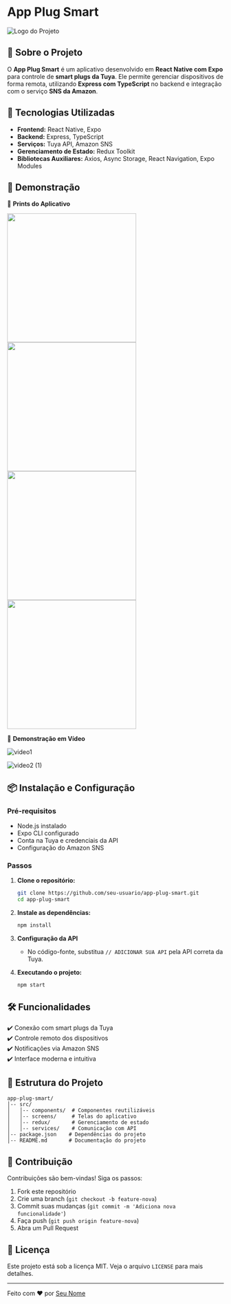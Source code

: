 # App Plug Smart

![Logo do Projeto](https://via.placeholder.com/800x200.png?text=App+Plug+Smart)

## 📌 Sobre o Projeto

O **App Plug Smart** é um aplicativo desenvolvido em **React Native com Expo** para controle de **smart plugs da Tuya**. Ele permite gerenciar dispositivos de forma remota, utilizando **Express com TypeScript** no backend e integração com o serviço **SNS da Amazon**.

## 🚀 Tecnologias Utilizadas

- **Frontend:** React Native, Expo
- **Backend:** Express, TypeScript
- **Serviços:** Tuya API, Amazon SNS
- **Gerenciamento de Estado:** Redux Toolkit
- **Bibliotecas Auxiliares:** Axios, Async Storage, React Navigation, Expo Modules

## 📸 Demonstração

🔹 **Prints do Aplicativo**


<img src="https://github.com/user-attachments/assets/47fb7a7f-3571-4b30-a45c-71d578206fa6" width="300">
<img src="https://github.com/user-attachments/assets/9d9463e5-6f1d-4972-be9f-c0f614634b5a" width="300">
<img src="https://github.com/user-attachments/assets/7f80a112-2503-466d-b80f-c0eb893821b0" width="300">
<img src="https://github.com/user-attachments/assets/0c58528a-ad56-45b5-a5e7-1c1bef710714" width="300">



🔹 **Demonstração em Vídeo**

![video1](https://github.com/user-attachments/assets/cdaa0259-e262-4433-a8b8-6b65157dcda3)

![video2 (1)](https://github.com/user-attachments/assets/96eb7917-fb09-4e0a-bd6d-da1903dc20ff)



## 📦 Instalação e Configuração

### Pré-requisitos
- Node.js instalado
- Expo CLI configurado
- Conta na Tuya e credenciais da API
- Configuração do Amazon SNS

### Passos

1. **Clone o repositório:**
   ```sh
   git clone https://github.com/seu-usuario/app-plug-smart.git
   cd app-plug-smart
   ```

2. **Instale as dependências:**
   ```sh
   npm install
   ```

3. **Configuração da API**
   - No código-fonte, substitua `// ADICIONAR SUA API` pela API correta da Tuya.

4. **Executando o projeto:**
   ```sh
   npm start
   ```

## 🛠 Funcionalidades

✔️ Conexão com smart plugs da Tuya  
✔️ Controle remoto dos dispositivos  
✔️ Notificações via Amazon SNS  
✔️ Interface moderna e intuitiva  

## 📄 Estrutura do Projeto

```plaintext
app-plug-smart/
│-- src/
│   │-- components/  # Componentes reutilizáveis
│   │-- screens/     # Telas do aplicativo
│   │-- redux/       # Gerenciamento de estado
│   │-- services/    # Comunicação com API
│-- package.json    # Dependências do projeto
│-- README.md       # Documentação do projeto
```

## 🤝 Contribuição

Contribuições são bem-vindas! Siga os passos:

1. Fork este repositório
2. Crie uma branch (`git checkout -b feature-nova`)
3. Commit suas mudanças (`git commit -m 'Adiciona nova funcionalidade'`)
4. Faça push (`git push origin feature-nova`)
5. Abra um Pull Request

## 📜 Licença

Este projeto está sob a licença MIT. Veja o arquivo `LICENSE` para mais detalhes.

---
Feito com ❤️ por [Seu Nome](https://github.com/seu-usuario)
